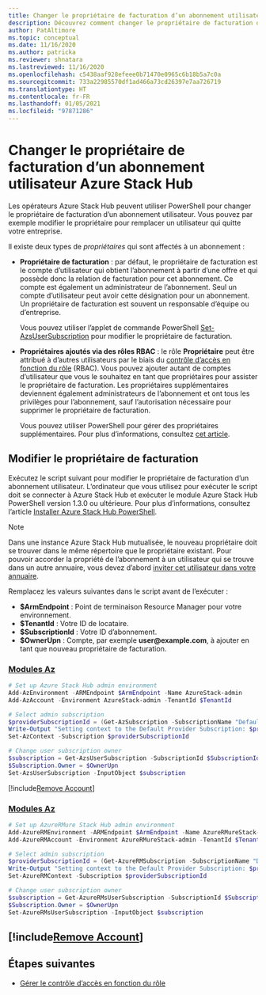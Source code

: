 ```yaml
---
title: Changer le propriétaire de facturation d’un abonnement utilisateur Azure Stack Hub
description: Découvrez comment changer le propriétaire de facturation d’un abonnement utilisateur Azure Stack Hub.
author: PatAltimore
ms.topic: conceptual
ms.date: 11/16/2020
ms.author: patricka
ms.reviewer: shnatara
ms.lastreviewed: 11/16/2020
ms.openlocfilehash: c5438aaf928efeee0b71470e0965c6b18b5a7c0a
ms.sourcegitcommit: 733a22985570df1ad466a73cd26397e7aa726719
ms.translationtype: HT
ms.contentlocale: fr-FR
ms.lasthandoff: 01/05/2021
ms.locfileid: "97871286"
---
```

# <a name="change-the-billing-owner-for-an-azure-stack-hub-user-subscription"></a>Changer le propriétaire de facturation d’un abonnement utilisateur Azure Stack Hub

Les opérateurs Azure Stack Hub peuvent utiliser PowerShell pour changer le propriétaire de facturation d’un abonnement utilisateur. Vous pouvez par exemple modifier le propriétaire pour remplacer un utilisateur qui quitte votre entreprise.

Il existe deux types de *propriétaires* qui sont affectés à un abonnement :

- **Propriétaire de facturation** : par défaut, le propriétaire de facturation est le compte d’utilisateur qui obtient l’abonnement à partir d’une offre et qui possède donc la relation de facturation pour cet abonnement. Ce compte est également un administrateur de l’abonnement. Seul un compte d’utilisateur peut avoir cette désignation pour un abonnement. Un propriétaire de facturation est souvent un responsable d’équipe ou d’entreprise.

  Vous pouvez utiliser l’applet de commande PowerShell [Set-AzsUserSubscription](/powershell/module/azs.subscriptions.admin/set-azsusersubscription) pour modifier le propriétaire de facturation.  

- **Propriétaires ajoutés via des rôles RBAC** : le rôle **Propriétaire** peut être attribué à d’autres utilisateurs par le biais du [contrôle d’accès en fonction du rôle](azure-stack-manage-permissions.md) (RBAC). Vous pouvez ajouter autant de comptes d’utilisateur que vous le souhaitez en tant que propriétaires pour assister le propriétaire de facturation. Les propriétaires supplémentaires deviennent également administrateurs de l’abonnement et ont tous les privilèges pour l’abonnement, sauf l’autorisation nécessaire pour supprimer le propriétaire de facturation.

  Vous pouvez utiliser PowerShell pour gérer des propriétaires supplémentaires. Pour plus d’informations, consultez [cet article](/azure/role-based-access-control/role-assignments-powershell).

## <a name="change-the-billing-owner"></a>Modifier le propriétaire de facturation

Exécutez le script suivant pour modifier le propriétaire de facturation d’un abonnement utilisateur. L’ordinateur que vous utilisez pour exécuter le script doit se connecter à Azure Stack Hub et exécuter le module Azure Stack Hub PowerShell version 1.3.0 ou ultérieure. Pour plus d’informations, consultez l’article [Installer Azure Stack Hub PowerShell](powershell-install-az-module.md).

>[!NOTE]
>Dans une instance Azure Stack Hub mutualisée, le nouveau propriétaire doit se trouver dans le même répertoire que le propriétaire existant. Pour pouvoir accorder la propriété de l’abonnement à un utilisateur qui se trouve dans un autre annuaire, vous devez d’abord [inviter cet utilisateur dans votre annuaire](/azure/active-directory/b2b/add-users-administrator).

Remplacez les valeurs suivantes dans le script avant de l’exécuter :

- **$ArmEndpoint** : Point de terminaison Resource Manager pour votre environnement.
- **$TenantId** : Votre ID de locataire.
- **$SubscriptionId** : Votre ID d’abonnement.
- **$OwnerUpn** : Compte, par exemple **user\@example.com**, à ajouter en tant que nouveau propriétaire de facturation.

### <a name="az-modules"></a>[Modules Az](#tab/az)

```powershell
# Set up Azure Stack Hub admin environment
Add-AzEnvironment -ARMEndpoint $ArmEndpoint -Name AzureStack-admin
Add-AzAccount -Environment AzureStack-admin -TenantId $TenantId

# Select admin subscription
$providerSubscriptionId = (Get-AzSubscription -SubscriptionName "Default Provider Subscription").Id
Write-Output "Setting context to the Default Provider Subscription: $providerSubscriptionId"
Set-AzContext -Subscription $providerSubscriptionId

# Change user subscription owner
$subscription = Get-AzsUserSubscription -SubscriptionId $SubscriptionId
$Subscription.Owner = $OwnerUpn
Set-AzsUserSubscription -InputObject $subscription
```

[!include[Remove Account](../includes/remove-account-az.md)]

### <a name="az-modules"></a>[Modules Az](#tab/azurerm)

```powershell
# Set up AzureRMure Stack Hub admin environment
Add-AzureRMEnvironment -ARMEndpoint $ArmEndpoint -Name AzureRMureStack-admin
Add-AzureRMAccount -Environment AzureRMureStack-admin -TenantId $TenantId

# Select admin subscription
$providerSubscriptionId = (Get-AzureRMSubscription -SubscriptionName "Default Provider Subscription").Id
Write-Output "Setting context to the Default Provider Subscription: $providerSubscriptionId"
Set-AzureRMContext -Subscription $providerSubscriptionId

# Change user subscription owner
$subscription = Get-AzureRMsUserSubscription -SubscriptionId $SubscriptionId
$Subscription.Owner = $OwnerUpn
Set-AzureRMsUserSubscription -InputObject $subscription
```
[!include[Remove Account](../includes/remove-account-azurerm.md)]
---




## <a name="next-steps"></a>Étapes suivantes

- [Gérer le contrôle d’accès en fonction du rôle](azure-stack-manage-permissions.md)
